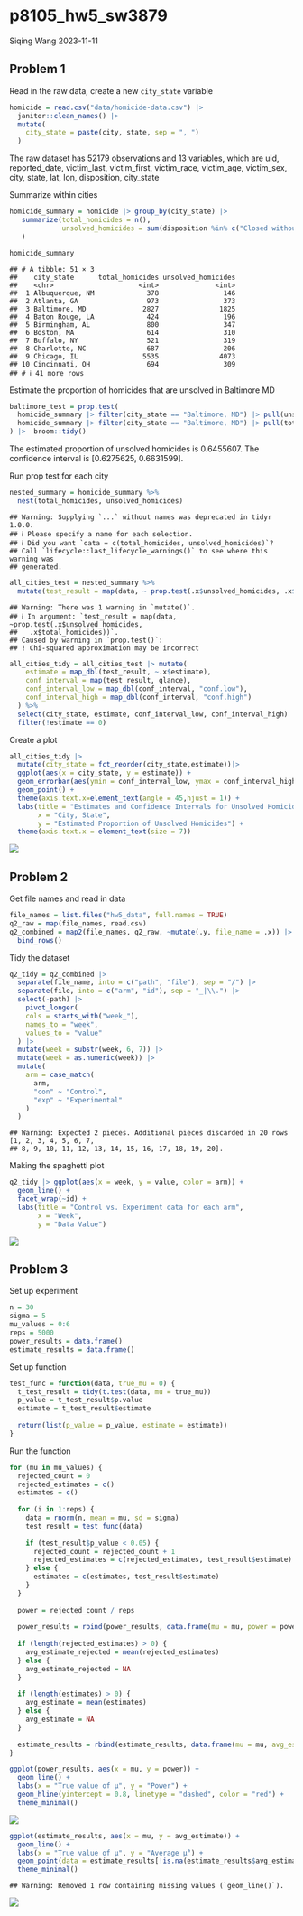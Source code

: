 p8105_hw5_sw3879
================
Siqing Wang
2023-11-11

## Problem 1

Read in the raw data, create a new `city_state` variable

``` r
homicide = read.csv("data/homicide-data.csv") |> 
  janitor::clean_names() |> 
  mutate(
    city_state = paste(city, state, sep = ", ")
  )
```

The raw dataset has 52179 observations and 13 variables, which are uid,
reported_date, victim_last, victim_first, victim_race, victim_age,
victim_sex, city, state, lat, lon, disposition, city_state

Summarize within cities

``` r
homicide_summary = homicide |> group_by(city_state) |> 
   summarize(total_homicides = n(),
             unsolved_homicides = sum(disposition %in% c("Closed without arrest", "Open/No arrest"))
   )

homicide_summary
```

    ## # A tibble: 51 × 3
    ##    city_state      total_homicides unsolved_homicides
    ##    <chr>                     <int>              <int>
    ##  1 Albuquerque, NM             378                146
    ##  2 Atlanta, GA                 973                373
    ##  3 Baltimore, MD              2827               1825
    ##  4 Baton Rouge, LA             424                196
    ##  5 Birmingham, AL              800                347
    ##  6 Boston, MA                  614                310
    ##  7 Buffalo, NY                 521                319
    ##  8 Charlotte, NC               687                206
    ##  9 Chicago, IL                5535               4073
    ## 10 Cincinnati, OH              694                309
    ## # ℹ 41 more rows

Estimate the proportion of homicides that are unsolved in Baltimore MD

``` r
baltimore_test = prop.test(
  homicide_summary |> filter(city_state == "Baltimore, MD") |> pull(unsolved_homicides),
  homicide_summary |> filter(city_state == "Baltimore, MD") |> pull(total_homicides)
) |>  broom::tidy()
```

The estimated proportion of unsolved homicides is 0.6455607. The
confidence interval is \[0.6275625, 0.6631599\].

Run prop test for each city

``` r
nested_summary = homicide_summary %>%
  nest(total_homicides, unsolved_homicides)
```

    ## Warning: Supplying `...` without names was deprecated in tidyr 1.0.0.
    ## ℹ Please specify a name for each selection.
    ## ℹ Did you want `data = c(total_homicides, unsolved_homicides)`?
    ## Call `lifecycle::last_lifecycle_warnings()` to see where this warning was
    ## generated.

``` r
all_cities_test = nested_summary %>%
  mutate(test_result = map(data, ~ prop.test(.x$unsolved_homicides, .x$total_homicides)))
```

    ## Warning: There was 1 warning in `mutate()`.
    ## ℹ In argument: `test_result = map(data, ~prop.test(.x$unsolved_homicides,
    ##   .x$total_homicides))`.
    ## Caused by warning in `prop.test()`:
    ## ! Chi-squared approximation may be incorrect

``` r
all_cities_tidy = all_cities_test |> mutate(
    estimate = map_dbl(test_result, ~.x$estimate),
    conf_interval = map(test_result, glance),
    conf_interval_low = map_dbl(conf_interval, "conf.low"),
    conf_interval_high = map_dbl(conf_interval, "conf.high")
  ) %>%
  select(city_state, estimate, conf_interval_low, conf_interval_high) |> 
  filter(!estimate == 0)
```

Create a plot

``` r
all_cities_tidy |> 
  mutate(city_state = fct_reorder(city_state,estimate))|>
  ggplot(aes(x = city_state, y = estimate)) + 
  geom_errorbar(aes(ymin = conf_interval_low, ymax = conf_interval_high)) +
  geom_point() +
  theme(axis.text.x=element_text(angle = 45,hjust = 1)) +
  labs(title = "Estimates and Confidence Intervals for Unsolved Homicides by City",
       x = "City, State",
       y = "Estimated Proportion of Unsolved Homicides") +
  theme(axis.text.x = element_text(size = 7))
```

![](p8105_hw5_sw3879_files/figure-gfm/unnamed-chunk-6-1.png)<!-- -->

## Problem 2

Get file names and read in data

``` r
file_names = list.files("hw5_data", full.names = TRUE)
q2_raw = map(file_names, read.csv)
q2_combined = map2(file_names, q2_raw, ~mutate(.y, file_name = .x)) |> 
  bind_rows()
```

Tidy the dataset

``` r
q2_tidy = q2_combined |> 
  separate(file_name, into = c("path", "file"), sep = "/") |> 
  separate(file, into = c("arm", "id"), sep = "_|\\.") |> 
  select(-path) |> 
    pivot_longer(
    cols = starts_with("week_"),
    names_to = "week", 
    values_to = "value"  
  ) |> 
  mutate(week = substr(week, 6, 7)) |> 
  mutate(week = as.numeric(week)) |> 
  mutate(
    arm = case_match(
      arm,
      "con" ~ "Control",
      "exp" ~ "Experimental"
    )
  )
```

    ## Warning: Expected 2 pieces. Additional pieces discarded in 20 rows [1, 2, 3, 4, 5, 6, 7,
    ## 8, 9, 10, 11, 12, 13, 14, 15, 16, 17, 18, 19, 20].

Making the spaghetti plot

``` r
q2_tidy |> ggplot(aes(x = week, y = value, color = arm)) +
  geom_line() +
  facet_wrap(~id) +
  labs(title = "Control vs. Experiment data for each arm",
       x = "Week",
       y = "Data Value")
```

![](p8105_hw5_sw3879_files/figure-gfm/unnamed-chunk-9-1.png)<!-- -->

## Problem 3

Set up experiment

``` r
n = 30
sigma = 5
mu_values = 0:6
reps = 5000
power_results = data.frame()
estimate_results = data.frame()
```

Set up function

``` r
test_func = function(data, true_mu = 0) {
  t_test_result = tidy(t.test(data, mu = true_mu))
  p_value = t_test_result$p.value
  estimate = t_test_result$estimate
  
  return(list(p_value = p_value, estimate = estimate))
}
```

Run the function

``` r
for (mu in mu_values) {
  rejected_count = 0
  rejected_estimates = c()
  estimates = c()
  
  for (i in 1:reps) {
    data = rnorm(n, mean = mu, sd = sigma)
    test_result = test_func(data)
    
    if (test_result$p_value < 0.05) {
      rejected_count = rejected_count + 1
      rejected_estimates = c(rejected_estimates, test_result$estimate)
    } else {
      estimates = c(estimates, test_result$estimate)
    }
  }
  
  power = rejected_count / reps
  
  power_results = rbind(power_results, data.frame(mu = mu, power = power))
  
  if (length(rejected_estimates) > 0) {
    avg_estimate_rejected = mean(rejected_estimates)
  } else {
    avg_estimate_rejected = NA
  }
  
  if (length(estimates) > 0) {
    avg_estimate = mean(estimates)
  } else {
    avg_estimate = NA
  }
  
  estimate_results = rbind(estimate_results, data.frame(mu = mu, avg_estimate = avg_estimate, avg_estimate_rejected = avg_estimate_rejected))
}
```

``` r
ggplot(power_results, aes(x = mu, y = power)) +
  geom_line() +
  labs(x = "True value of μ", y = "Power") +
  geom_hline(yintercept = 0.8, linetype = "dashed", color = "red") +
  theme_minimal()
```

![](p8105_hw5_sw3879_files/figure-gfm/unnamed-chunk-13-1.png)<!-- -->

``` r
ggplot(estimate_results, aes(x = mu, y = avg_estimate)) +
  geom_line() +
  labs(x = "True value of μ", y = "Average μ̂") +
  geom_point(data = estimate_results[!is.na(estimate_results$avg_estimate_rejected), ], aes(y = avg_estimate_rejected), color = "red") +
  theme_minimal()
```

    ## Warning: Removed 1 row containing missing values (`geom_line()`).

![](p8105_hw5_sw3879_files/figure-gfm/unnamed-chunk-14-1.png)<!-- -->
